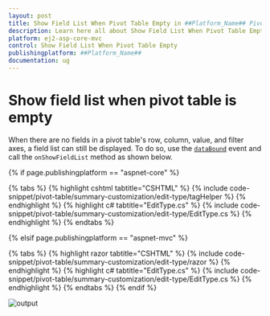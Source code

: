 ```yaml
---
layout: post
title: Show Field List When Pivot Table Empty in ##Platform_Name## Pivot Table Component
description: Learn here all about Show Field List When Pivot Table Empty in Syncfusion ##Platform_Name## Pivot Table component of syncfusion and more.
platform: ej2-asp-core-mvc
control: Show Field List When Pivot Table Empty
publishingplatform: ##Platform_Name##
documentation: ug
---
```


# Show field list when pivot table is empty

When there are no fields in a pivot table's row, column, value, and filter axes, a field list can still be displayed. To do so, use the [`dataBound`](https://help.syncfusion.com/cr/aspnetcore-js2/Syncfusion.EJ2.PivotView.PivotView.html#Syncfusion_EJ2_PivotView_PivotView_DataBound) event and call the `onShowFieldList` method as shown below.

{% if page.publishingplatform == "aspnet-core" %}

{% tabs %}
{% highlight cshtml tabtitle="CSHTML" %}
{% include code-snippet/pivot-table/summary-customization/edit-type/tagHelper %}
{% endhighlight %}
{% highlight c# tabtitle="EditType.cs" %}
{% include code-snippet/pivot-table/summary-customization/edit-type/EditType.cs %}
{% endhighlight %}
{% endtabs %}

{% elsif page.publishingplatform == "aspnet-mvc" %}

{% tabs %}
{% highlight razor tabtitle="CSHTML" %}
{% include code-snippet/pivot-table/summary-customization/edit-type/razor %}
{% endhighlight %}
{% highlight c# tabtitle="EditType.cs" %}
{% include code-snippet/pivot-table/summary-customization/edit-type/EditType.cs %}
{% endhighlight %}
{% endtabs %}
{% endif %}



![output](images/empty-report-all-axes.png)